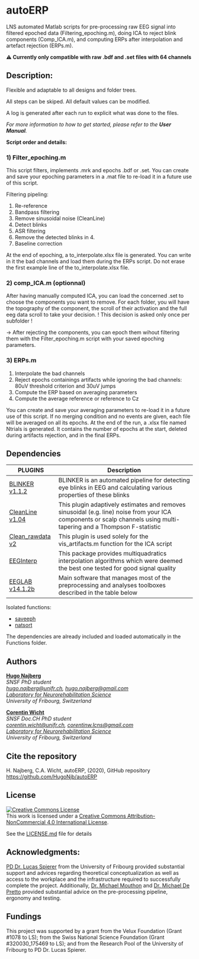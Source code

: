 # autoERP
LNS automated Matlab scripts for pre-processing raw EEG signal into filtered epoched data (Filtering_epoching.m), doing ICA to reject blink components (Comp_ICA.m), and computing ERPs after interpolation and artefact rejection (ERPs.m).

**⚠️ Currently only compatible with raw .bdf and .set files with 64 channels**

## Description:
Flexible and adaptable to all designs and folder trees.

All steps can be skiped. All default values can be modified.

A log is generated after each run to explicit what was done to the files.

*For more information to how to get started, please refer to the **User Manual**.*

**Script order and details:**

### 1) Filter_epoching.m
This script filters, implements .mrk and epochs .bdf or .set.
You can create and save your epoching parameters in a .mat file to re-load it in a future use of this script.

Filtering pipeling:
1. Re-reference
2. Bandpass filtering
3. Remove sinusoidal noise (CleanLine)
4. Detect blinks
5. ASR filtering
6. Remove the detected blinks in 4.
7. Baseline correction

At the end of epoching, a to_interpolate.xlsx file is generated. You can write in it the bad channels and load them during the ERPs script. Do not erase the first example line of the to_interpolate.xlsx file.

### 2) comp_ICA.m (optionnal)
After having manually computed ICA, you can load the concerned .set to choose the components you want to remove.
For each folder, you will have the topography of the component, the scroll of their activation and the full eeg data scroll to take your decision. ! This decision is asked only once per subfolder !

-> After rejecting the components, you can epoch them wihout filtering them with the Filter_epoching.m script with your saved epoching parameters.


### 3) ERPs.m

1. Interpolate the bad channels
2. Reject epochs containings artifacts while ignoring the bad channels: 80uV threshold criterion and 30uV jumps
3. Compute the ERP based on averaging parameters 
4. Compute the average reference or reference to Cz

You can create and save your averaging parameters to re-load it in a future use of this script.
If no merging condition and no events are given, each file will be averaged on all its epochs.
At the end of the run, a .xlsx file named Ntrials is generated. It contains the number of epochs at the start, deleted during artifacts rejection, and in the final ERPs.

## Dependencies
| PLUGINS | Description |
| ------ | ------ |
| [BLINKER v1.1.2](http://vislab.github.io/EEG-Blinks/) | BLINKER  is an automated pipeline for detecting eye blinks in EEG and calculating various properties of these blinks | 
| [CleanLine v1.04](https://github.com/sccn/cleanline) | This plugin adaptively estimates and removes sinusoidal (e.g. line) noise from your ICA components or scalp channels using multi-tapering and a Thompson F-statistic |
| [Clean_rawdata v2](https://github.com/sccn/clean_rawdata)| This plugin is used solely for the vis_artifacts.m function for the ICA script |
|[EEGInterp](https://d-nb.info/1175873608/34)| This package provides multiquadratics interpolation algorithms which were deemed the best one tested for good signal quality |
| [EEGLAB v14.1.2b](https://github.com/sccn/eeglab) | Main software that manages most of the preprocessing and analyses toolboxes described in the table below |

Isolated functions:
* [saveeph](https://sites.google.com/site/cartoolcommunity/files)
* [natsort](https://ch.mathworks.com/matlabcentral/fileexchange/47434-natural-order-filename-sort)

The dependencies are already included and loaded automatically in the Functions folder.

## Authors
[**Hugo Najberg**](https://www3.unifr.ch/med/spierer/en/group/team/people/194247/8d66b)\
*SNSF PhD student*\
*hugo.najberg@unifr.ch, hugo.najberg@gmail.com*\
*[Laboratory for Neurorehabilitation Science](https://www3.unifr.ch/med/spierer/en/)*\
*University of Fribourg, Switzerland*

[**Corentin Wicht**](https://www.researchgate.net/profile/Wicht_Corentin)\
*SNSF Doc.CH PhD student*\
*corentin.wicht@unifr.ch, corentinw.lcns@gmail.com*\
*[Laboratory for Neurorehabilitation Science](https://www3.unifr.ch/med/spierer/en/)*\
*University of Fribourg, Switzerland*

## Cite the repository
H. Najberg, C.A. Wicht, autoERP, (2020), GitHub repository https://github.com/HugoNjb/autoERP

## License
<a rel="license" href="http://creativecommons.org/licenses/by-nc/4.0/"><img alt="Creative Commons License" style="border-width:0" src="https://i.creativecommons.org/l/by-nc/4.0/88x31.png" /></a><br />This work is licensed under a <a rel="license" href="http://creativecommons.org/licenses/by-nc/4.0/">Creative Commons Attribution-NonCommercial 4.0 International License</a>.

See the [LICENSE.md](LICENSE.md) file for details

## Acknowledgments: 
[PD Dr. Lucas Spierer](https://www.researchgate.net/profile/Lucas_Spierer) from the University of Fribourg provided substantial support and advices regarding theoretical conceptualization as well as access to the workplace and the infrastructure required to successfully complete the project. Additionally, [Dr. Michael Mouthon](https://www3.unifr.ch/med/fr/section/personnel/all/people/3229/6a825) and [Dr. Michael De Pretto](https://www3.unifr.ch/med/fr/section/personnel/all/people/117251/7303f) provided substantial advice on the pre-processing pipeline, ergonomy and testing.

## Fundings
This project was supported by a grant from the Velux Foundation (Grant #1078 to LS); from the Swiss National Science Foundation (Grant #320030_175469 to LS); and from the Research Pool of the University of Fribourg to PD Dr. Lucas Spierer.
